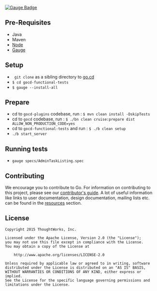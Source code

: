 [![Gauge
Badge](https://cdn.rawgit.com/getgauge/getgauge.github.io/master/Gauge_Badge.svg)](http://getgauge.io)

## Pre-Requisites
* Java
* Maven
* [Node](https://nodejs.org/en/) 
* [Gauge](http://getgauge.io)

## Setup
* ``` git clone``` as a sibling directory to
  [go.cd](https://github.com/gocd/gocd)
* ```$ cd gocd-functional-tests```
* ```$ gauge --install-all```

## Prepare
* cd to ```gocd-plugins``` codebase, run : ```$ mvn clean install -DskipTests```
* cd to ```gocd``` codebase, run : ```$ ./bn clean
  cruise:prepare dist ALLOW_NON_PRODUCTION_CODE=yes```
* cd to ```gocd-functional-tests``` and run : ```$ ./b clean setup```
* ```./b start_server``` 

## Running tests

* ```gauge specs/AdminTaskListing.spec```

## Contributing

We encourage you to contribute to Go. For information on contributing to this project, please see our [contributor's guide](http://www.go.cd/contribute).
A lot of useful information like links to user documentation, design documentation, mailing lists etc. can be found in the [resources](http://www.go.cd/community/resources.html) section.

## License

```plain
Copyright 2015 ThoughtWorks, Inc.

Licensed under the Apache License, Version 2.0 (the "License");
you may not use this file except in compliance with the License.
You may obtain a copy of the License at

    http://www.apache.org/licenses/LICENSE-2.0

Unless required by applicable law or agreed to in writing, software
distributed under the License is distributed on an "AS IS" BASIS,
WITHOUT WARRANTIES OR CONDITIONS OF ANY KIND, either express or implied.
See the License for the specific language governing permissions and
limitations under the License.
```
